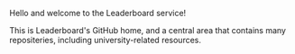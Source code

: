 Hello and welcome to the Leaderboard service!

This is Leaderboard's GitHub home, and a central area that contains many repositeries, including university-related resources.
